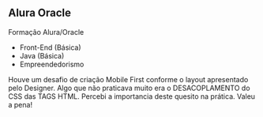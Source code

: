 ## Alura Oracle ##

Formação Alura/Oracle 
- Front-End (Básica)
- Java (Básica)
- Empreendedorismo


Houve um desafio de criação Mobile First conforme o layout apresentado pelo Designer.
Algo que não praticava muito era o DESACOPLAMENTO do CSS das TAGS HTML. 
Percebi a importancia deste quesito na prática. 
Valeu a pena! 